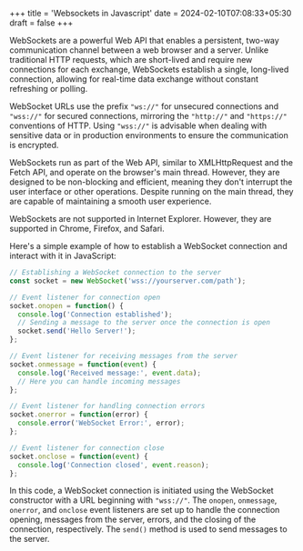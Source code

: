 +++
title = 'Websockets in Javascript'
date = 2024-02-10T07:08:33+05:30
draft = false
+++

WebSockets are a powerful Web API that enables a persistent, two-way communication channel between a web browser and a server. Unlike traditional HTTP requests, which are short-lived and require new connections for each exchange, WebSockets establish a single, long-lived connection, allowing for real-time data exchange without constant refreshing or polling.

WebSocket URLs use the prefix `"ws://"` for unsecured connections and `"wss://"` for secured connections, mirroring the `"http://"` and `"https://"` conventions of HTTP. Using `"wss://"` is advisable when dealing with sensitive data or in production environments to ensure the communication is encrypted.

WebSockets run as part of the Web API, similar to XMLHttpRequest and the Fetch API, and operate on the browser's main thread. However, they are designed to be non-blocking and efficient, meaning they don't interrupt the user interface or other operations. Despite running on the main thread, they are capable of maintaining a smooth user experience.

WebSockets are not supported in Internet Explorer. However, they are supported in Chrome, Firefox, and Safari.

Here's a simple example of how to establish a WebSocket connection and interact with it in JavaScript:

```javascript
// Establishing a WebSocket connection to the server
const socket = new WebSocket('wss://yourserver.com/path');

// Event listener for connection open
socket.onopen = function() {
  console.log('Connection established');
  // Sending a message to the server once the connection is open
  socket.send('Hello Server!');
};

// Event listener for receiving messages from the server
socket.onmessage = function(event) {
  console.log('Received message:', event.data);
  // Here you can handle incoming messages
};

// Event listener for handling connection errors
socket.onerror = function(error) {
  console.error('WebSocket Error:', error);
};

// Event listener for connection close
socket.onclose = function(event) {
  console.log('Connection closed', event.reason);
};

```
In this code, a WebSocket connection is initiated using the WebSocket constructor with a URL beginning with `"wss://"`. The `onopen`, `onmessage`, `onerror`, and `onclose` event listeners are set up to handle the connection opening, messages from the server, errors, and the closing of the connection, respectively. The `send()` method is used to send messages to the server.

